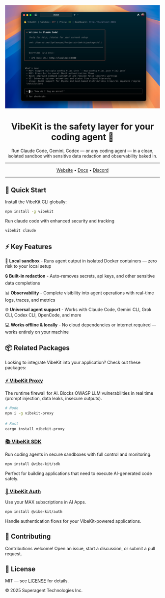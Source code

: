 <div align="center">

<img width="700px" src="./assets/vibekit-cli.png" />

# VibeKit is the safety layer for your coding agent 🖖

Run Claude Code, Gemini, Codex — or any coding agent — in a clean, isolated sandbox with sensitive data redaction and observability baked in.

---

[Website](https://vibekit.sh) • [Docs](https://docs.vibekit.sh) • [Discord](https://discord.com/invite/mhmJUTjW4b)

---
</div>

## 🚀 Quick Start

Install the VibeKit CLI globally:

```bash
npm install -g vibekit
```

Run claude code with enhanced security and tracking

```bash
vibekit claude
```

## ⚡️ Key Features

🐳 **Local sandbox** - Runs agent output in isolated Docker containers — zero risk to your local setup

🔒 **Built-in redaction** - Auto-removes secrets, api keys, and other sensitive data completions

📊 **Observability** - Complete visibility into agent operations with real-time logs, traces, and metrics

🌐 **Universal agent support** - Works with Claude Code, Gemini CLI, Grok CLI, Codex CLI, OpenCode, and more

💻 **Works offline & locally** - No cloud dependencies or internet required — works entirely on your machine

## 📦 Related Packages

Looking to integrate VibeKit into your application? Check out these packages:

### [⚡ VibeKit Proxy](https://github.com/superagent-ai/vibekit-proxy)
The runtime firewall for AI. Blocks OWASP LLM vulnerabilities in real time (prompt injection, data leaks, insecure outputs).

```bash
# Node
npm i -g vibekit-proxy

# Rust
cargo install vibekit-proxy
```


### [📚 VibeKit SDK](https://github.com/superagent-ai/vibekit/tree/main/packages/sdk)
Run coding agents in secure sandboxes with full control and monitoring.

```bash
npm install @vibe-kit/sdk
```

Perfect for building applications that need to execute AI-generated code safely.

### [🔐 VibeKit Auth](https://github.com/superagent-ai/vibekit/tree/main/packages/auth) 
Use your MAX subscriptions in AI Apps.

```bash
npm install @vibe-kit/auth
```

Handle authentication flows for your VibeKit-powered applications.


## 🤝 Contributing

Contributions welcome! Open an issue, start a discussion, or submit a pull request.

## 📄 License

MIT — see [LICENSE](./LICENSE) for details.

© 2025 Superagent Technologies Inc.
